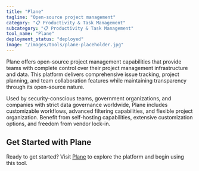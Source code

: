 ```yaml
---
title: "Plane"
tagline: "Open-source project management"
category: "📋 Productivity & Task Management"
subcategory: "📋 Productivity & Task Management"
tool_name: "Plane"
deployment_status: "deployed"
image: "/images/tools/plane-placeholder.jpg"
---
```

Plane offers open-source project management capabilities that provide teams with complete control over their project management infrastructure and data. This platform delivers comprehensive issue tracking, project planning, and team collaboration features while maintaining transparency through its open-source nature.

Used by security-conscious teams, government organizations, and companies with strict data governance worldwide, Plane includes customizable workflows, advanced filtering capabilities, and flexible project organization. Benefit from self-hosting capabilities, extensive customization options, and freedom from vendor lock-in.

## Get Started with Plane

Ready to get started? Visit [Plane](https://plane.so) to explore the platform and begin using this tool.
